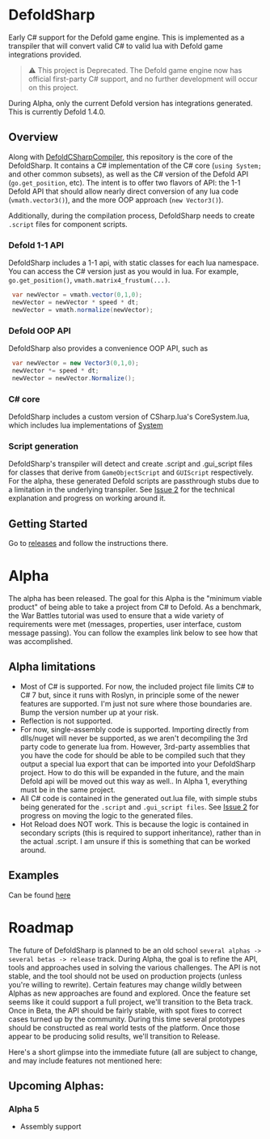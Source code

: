 

# DefoldSharp

Early C# support for the Defold game engine.  This is implemented as a transpiler that will convert valid C# to valid lua with Defold game integrations provided.

> ⚠️ This project is Deprecated.  The Defold game engine now has official first-party C# support, and no further development will occur on this project.

During Alpha, only the current Defold version has integrations generated.  This is currently Defold 1.4.0.

## Overview

Along with [DefoldCSharpCompiler](https://github.com/RealityStop/DefoldCSharpCompiler), this repository is the core of the DefoldSharp.  It contains a C# implementation of the C# core (`using System;` and other common subsets), as well as the C# version of the Defold API  (`go.get_position`, etc).  The intent is to offer two flavors of API:  the 1-1 Defold API that should allow nearly direct conversion of any lua code (`vmath.vector3()`), and the more OOP approach (`new Vector3()`).

Additionally, during the compilation process, DefoldSharp needs to create `.script` files for component scripts.

### Defold 1-1 API
DefoldSharp includes a 1-1 api, with static classes for each lua namespace.  You can access the C# version just as you would in lua.  For example, `go.get_position()`, `vmath.matrix4_frustum(...)`.

```C#
 var newVector = vmath.vector(0,1,0);
 newVector = newVector * speed * dt;
 newVector = vmath.normalize(newVector);
```

### Defold OOP API
DefoldSharp also provides a convenience OOP API, such as

```C#
 var newVector = new Vector3(0,1,0);
 newVector *= speed * dt;
 newVector = newVector.Normalize();
```


### C# core
DefoldSharp includes a custom version of CSharp.lua's CoreSystem.lua, which includes lua implementations of [System](https://github.com/RealityStop/DefoldSharp/wiki/CoreSystem-system-includes)

### Script generation
DefoldSharp's transpiler will detect and create .script and .gui_script files for classes that derive from `GameObjectScript` and `GUIScript` respectively.  For the alpha, these generated Defold scripts are passthrough stubs due to a limitation in the underlying transpiler.  See [Issue 2](https://github.com/RealityStop/DefoldSharp/issues/2) for the technical explanation and progress on working around it.


## Getting Started

Go to [releases](https://github.com/RealityStop/DefoldSharp/releases) and follow the instructions there.


# Alpha
The alpha has been released.  The goal for this Alpha is the "minimum viable product" of being able to take a project from C# to Defold.  As a benchmark, the War Battles tutorial was used to ensure that a wide variety of requirements were met (messages, properties, user interface, custom message passing).  You can follow the examples link below to see how that was accomplished.

## Alpha limitations

* Most of C# is supported.  For now, the included project file limits C# to C# 7 but, since it runs with Roslyn, in principle some of the newer features are supported.  I'm just not sure where those boundaries are.  Bump the version number up at your risk.
* Reflection is not supported.
* For now, single-assembly code is supported.  Importing directly from dlls/nuget will never be supported, as we aren't decompiling the 3rd party code to generate lua from.  However, 3rd-party assemblies that you have the code for should be able to be compiled such that they output a special lua export that can be imported into your DefoldSharp project.  How to do this will be expanded in the future, and the main Defold api will be moved out this way as well..  In Alpha 1, everything must be in the same project.
* All C# code is contained in the generated out.lua file, with simple stubs being generated for the `.script` and `.gui_script files`.  See [Issue 2](https://github.com/RealityStop/DefoldSharp/issues/2) for progress on moving the logic to the generated files.
* Hot Reload does NOT work.  This is because the logic is contained in secondary scripts (this is required to support inheritance), rather than in the actual .script.  I am unsure if this is something that can be worked around.


## Examples
Can be found [here](https://github.com/RealityStop/DefoldSharpExamples) 


# Roadmap

The future of DefoldSharp is planned to be an old school `several alphas -> several betas -> release` track.  During Alpha, the goal is to refine the API, tools and approaches used in solving the various challenges.  The API is not stable, and the tool should not be used on production projects (unless you're willing to rewrite).  Certain features may change wildly between Alphas as new approaches are found and explored.  Once the feature set seems like it could support a full project, we'll transition to the Beta track.  Once in Beta, the API should be fairly stable, with spot fixes to correct cases turned up by the community.  During this time several prototypes should be constructed as real world tests of the platform.  Once those appear to be producing solid results, we'll transition to Release.

Here's a short glimpse into the immediate future  (all are subject to change, and may include features not mentioned here:

## Upcoming Alphas:
### Alpha 5
 * Assembly support
